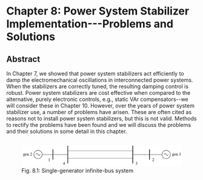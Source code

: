 # Chapter 8: Power System Stabilizer Implementation---Problems and Solutions
## Abstract
In Chapter 7, we showed that power system stabilizers act efficiently
to damp the electromechanical oscillations in interconnected power
systems. When the stabilizers are correctly tuned, the resulting
damping control is robust. Power system stabilizers are cost effective
when compared to the alternative, purely electronic controls, e.g.,
static VAr compensators--we will consider these in
Chapter 10. However, over the years of power system stabilizer use, a
number of problems have arisen. These are often cited as reasons not
to install power system stabilizers, but this is not valid. Methods to
rectify the problems have been found and we will discuss the problems
and their solutions in some detail in this chapter.

<div style="display: flex; justify-content: center;" width="100%">
    <figure>
        <img src="figures/fig_8p1.png" alt="Single-generator infinite-bus system" width=480px margin="auto" />
        <figcaption>Fig. 8.1: Single-generator infinite-bus system</figcaption>
    </figure>
</div>

[comment]: <> (eof)
